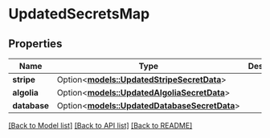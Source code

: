# UpdatedSecretsMap

## Properties

Name | Type | Description | Notes
------------ | ------------- | ------------- | -------------
**stripe** | Option<[**models::UpdatedStripeSecretData**](UpdatedStripeSecretData.md)> |  | [optional]
**algolia** | Option<[**models::UpdatedAlgoliaSecretData**](UpdatedAlgoliaSecretData.md)> |  | [optional]
**database** | Option<[**models::UpdatedDatabaseSecretData**](UpdatedDatabaseSecretData.md)> |  | [optional]

[[Back to Model list]](../README.md#documentation-for-models) [[Back to API list]](../README.md#documentation-for-api-endpoints) [[Back to README]](../README.md)


